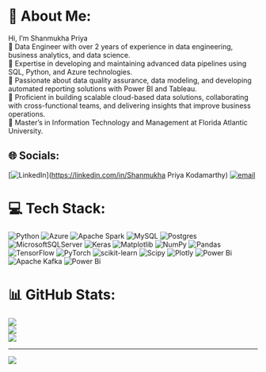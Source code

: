 # 💫 About Me:
Hi, I’m Shanmukha Priya<br>🔹 Data Engineer with over 2 years of experience in data engineering, business analytics, and data science.<br>🔹 Expertise in developing and maintaining advanced data pipelines using SQL, Python, and Azure technologies.<br>🔹 Passionate about data quality assurance, data modeling, and developing automated reporting solutions with Power BI and Tableau.<br>🔹 Proficient in building scalable cloud-based data solutions, collaborating with cross-functional teams, and delivering insights that improve business operations.<br>🔹 Master’s in Information Technology and Management at Florida Atlantic University.


## 🌐 Socials:
[![LinkedIn](https://img.shields.io/badge/LinkedIn-%230077B5.svg?logo=linkedin&logoColor=white)](https://linkedin.com/in/Shanmukha Priya Kodamarthy) [![email](https://img.shields.io/badge/Email-D14836?logo=gmail&logoColor=white)](mailto:shanmukhapriyak5@gmail.com) 

# 💻 Tech Stack:
![Python](https://img.shields.io/badge/python-3670A0?style=for-the-badge&logo=python&logoColor=ffdd54) ![Azure](https://img.shields.io/badge/azure-%230072C6.svg?style=for-the-badge&logo=microsoftazure&logoColor=white) ![Apache Spark](https://img.shields.io/badge/Apache%20Spark-FDEE21?style=for-the-badge&logo=apachespark&logoColor=black) ![MySQL](https://img.shields.io/badge/mysql-4479A1.svg?style=for-the-badge&logo=mysql&logoColor=white) ![Postgres](https://img.shields.io/badge/postgres-%23316192.svg?style=for-the-badge&logo=postgresql&logoColor=white) ![MicrosoftSQLServer](https://img.shields.io/badge/Microsoft%20SQL%20Server-CC2927?style=for-the-badge&logo=microsoft%20sql%20server&logoColor=white) ![Keras](https://img.shields.io/badge/Keras-%23D00000.svg?style=for-the-badge&logo=Keras&logoColor=white) ![Matplotlib](https://img.shields.io/badge/Matplotlib-%23ffffff.svg?style=for-the-badge&logo=Matplotlib&logoColor=black) ![NumPy](https://img.shields.io/badge/numpy-%23013243.svg?style=for-the-badge&logo=numpy&logoColor=white) ![Pandas](https://img.shields.io/badge/pandas-%23150458.svg?style=for-the-badge&logo=pandas&logoColor=white) ![TensorFlow](https://img.shields.io/badge/TensorFlow-%23FF6F00.svg?style=for-the-badge&logo=TensorFlow&logoColor=white) ![PyTorch](https://img.shields.io/badge/PyTorch-%23EE4C2C.svg?style=for-the-badge&logo=PyTorch&logoColor=white) ![scikit-learn](https://img.shields.io/badge/scikit--learn-%23F7931E.svg?style=for-the-badge&logo=scikit-learn&logoColor=white) ![Scipy](https://img.shields.io/badge/SciPy-%230C55A5.svg?style=for-the-badge&logo=scipy&logoColor=%white) ![Plotly](https://img.shields.io/badge/Plotly-%233F4F75.svg?style=for-the-badge&logo=plotly&logoColor=white) ![Power Bi](https://img.shields.io/badge/power_bi-F2C811?style=for-the-badge&logo=powerbi&logoColor=black) ![Apache Kafka](https://img.shields.io/badge/Apache%20Kafka-000?style=for-the-badge&logo=apachekafka) ![Power Bi](https://img.shields.io/badge/power_bi-F2C811?style=for-the-badge&logo=powerbi&logoColor=black)
# 📊 GitHub Stats:
![](https://github-readme-stats.vercel.app/api?username=shan-5&theme=dark&hide_border=false&include_all_commits=false&count_private=false)<br/>
![](https://nirzak-streak-stats.vercel.app/?user=shan-5&theme=dark&hide_border=false)<br/>
![](https://github-readme-stats.vercel.app/api/top-langs/?username=shan-5&theme=dark&hide_border=false&include_all_commits=false&count_private=false&layout=compact)

---
[![](https://visitcount.itsvg.in/api?id=shan-5&icon=0&color=0)](https://visitcount.itsvg.in)

<!-- Proudly created with GPRM ( https://gprm.itsvg.in ) -->
